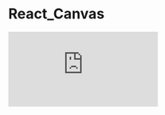 # React_Canvas

<iframe src="https://github.com/Himangshu1086/React_Canvas/blob/master/my-app/public/demo.mp4" frameborder="0" allowfullscreen="true"> </iframe>
